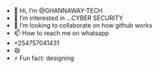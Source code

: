 - 👋 Hi, I’m @GHANNAWAY-TECH
- 👀 I’m interested in ...CYBER SECURITY
- 💞️ I’m looking to collaborate on how github works
- 📫 How to reach me on whatsapp
- +254757041431
- 😄 
- ⚡ Fun fact: designing

<!---
GHANNAWAY-TECH/GHANNAWAY-TECH is a ✨ special ✨ repository because its `README.md` (this file) appears on your GitHub profile.
You can click the Preview link to take a look at your changes.
--->
